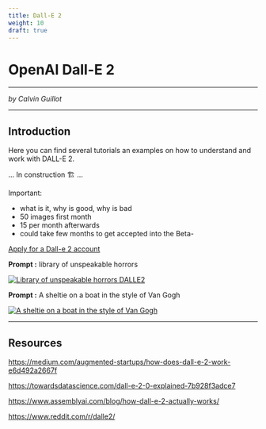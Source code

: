 ```yaml
---
title: Dall-E 2
weight: 10
draft: true
---
```


# OpenAI Dall-E 2

---

_by Calvin Guillot_

---

## Introduction

Here you can find several tutorials an examples on how to understand and work with DALL-E 2.

... In construction 🏗️ ...

Important:

- what is it, why is good, why is bad
- 50 images first month
- 15 per month afterwards
- could take few months to get accepted into the Beta-

[Apply for a Dall-e 2 account](https://openai.com/dall-e-2/)

**Prompt :** library of unspeakable horrors

[![Library of unspeakable horrors DALLE2](/images/tutorials/ai/dalle_ex_1.png)](/images/tutorials/ai/dalle_ex_1.png)

**Prompt :** A sheltie on a boat in the style of Van Gogh

[![A sheltie on a boat in the style of Van Gogh](/images/tutorials/ai/dalle_ex_2.png)](/images/tutorials/ai/dalle_ex_2.png)

---

## Resources

https://medium.com/augmented-startups/how-does-dall-e-2-work-e6d492a2667f

https://towardsdatascience.com/dall-e-2-0-explained-7b928f3adce7

https://www.assemblyai.com/blog/how-dall-e-2-actually-works/

https://www.reddit.com/r/dalle2/

